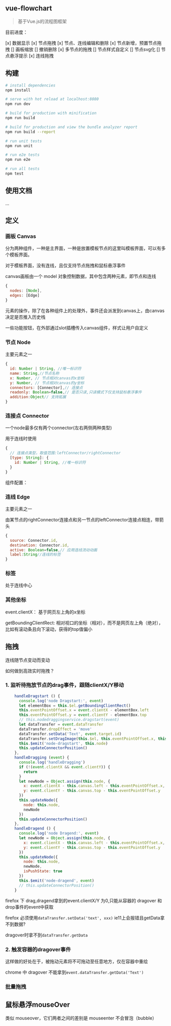 ## vue-flowchart

> 基于Vue.js的流程图框架

目前进度：

[x] 数据显示
[x] 节点拖拽
[x] 节点、连线编辑和删除
[x] 节点新增，预置节点拖拽
[] 画板缩放
[] 撤销删除
[x] 多节点的拖拽
[] 节点样式自定义
[] 节点svg化
[] 节点悬浮提示
[x] 连线拖拽

## 构建

``` bash
# install dependencies
npm install

# serve with hot reload at localhost:8080
npm run dev

# build for production with minification
npm run build

# build for production and view the bundle analyzer report
npm run build --report

# run unit tests
npm run unit

# run e2e tests
npm run e2e

# run all tests
npm test
```
## 使用文档

...

## 定义

### 画板 Canvas

分为两种组件，一种是主界面，一种是放置模板节点的这里叫模板界面，可以有多个模板界面。

对于模板界面，没有连线，且仅支持节点拖拽和鼠标悬浮事件

canvas画板由一个 model 对象控制数据，其中包含两种元素，即节点和连线

```javascript
{
  nodes: [Node],
  edges: [Edge]
}
```

元素的操作，除了在各种组件上的处理外，事件还会派发到canvas上，由canvas决定是否推入历史栈

一些功能按钮，在外部通过slot插槽传入canvas组件，样式让用户自定义

### 节点 Node

主要元素之一

```js
{
  id: Number | String, //唯一标识符
  name: String,//节点名称
  x: Number, // 节点相对canvas的x坐标
  y: Number, // 节点相对canvas的y坐标
  connectors: [Connector],// 连接点
  readonly: Boolean=false,// 是否只读,只读模式下仅支持鼠标悬浮事件
  addition:Object// 支持拓展
}
```

### 连接点 Connector

一个node最多仅有两个connector(左右两侧两种类型)

用于连线时使用

```javascript
{
  // 连接点类型，取值范围:leftConnector/rightConnector
  [type: String]: {
    id: Number | String, //唯一标识符
  }
}
```

组件配置：


### 连线 Edge

主要元素之一

由某节点的rightConnector连接点和另一节点的leftConnector连接点相连，带箭头

```javascript
{
  source: Connector.id,
  destination: Connector.id,
  active: Boolean=false,// 应用连线流动动画
  label:String//连线的标签
}
```

### 标签 

处于连线中心

### 其他坐标

event.clientX： 基于网页左上角的x坐标

getBoundingClientRect: 相对视口的坐标（相对），而不是网页左上角（绝对），比如有滚动条且向下滚动，获得的top值偏小

## 拖拽

连线随节点变动而变动

如何做到高效实时拖拽？

### 1. 监听待拖放节点的drag事件，跟随clientX/Y移动

```js
    handleDragstart () {
      console.log('node Dragstart:', event)
      let elementBox = this.$el.getBoundingClientRect()
      this.eventPointOffset.x = event.clientX - elementBox.left
      this.eventPointOffset.y = event.clientY - elementBox.top
      // this.nodedraggingservice.dragstart(event)
      let dataTransfer = event.dataTransfer
      dataTransfer.dropEffect = 'move'
      dataTransfer.setData('Text', event.target.id)
      dataTransfer.setDragImage(this.$el, this.eventPointOffset.x, this.eventPointOffset.y)
      this.$emit('node-dragstart', this.node)
      this.updateConnectorPosition()
    },
    handleDragging (event) {
      console.log('handleDragging')
      if (!(event.clientX && event.clientY)) {
        return
      }
      let newNode = Object.assign(this.node, {
        x: event.clientX - this.canvas.left - this.eventPointOffset.x,
        y: event.clientY - this.canvas.top - this.eventPointOffset.y
      })
      this.updateNode({
        node: this.node,
        newNode
      })
      this.updateConnectorPosition()
    },
    handleDragend () {
      console.log('node Dragend:', event)
      let newNode = Object.assign(this.node, {
        x: event.clientX - this.canvas.left - this.eventPointOffset.x,
        y: event.clientY - this.canvas.top - this.eventPointOffset.y
      })
      this.updateNode({
        node: this.node,
        newNode,
        isPushState: true
      })
      this.$emit('node-dragend', event)
      // this.updateConnectorPosition()
    }
```
firefox 下 drag,dragend拿到的event.clientX/Y 为0,只能从容器的 dragover 和drop事件的event中获取

firefox 必须使用`dataTransfer.setData('text', xxx)` ie11上会报错且getData拿不到数据?

dragover时拿不到`dataTransfer.getData`

### 2. 触发容器的dragover事件

这样做的好处在于，被拖动元素将不可拖动至任意地方，仅在容器中重绘 

chrome 中 dragover 不能拿到`event.dataTransfer.getData('Text')`

### 批量拖拽

## 鼠标悬浮mouseOver

类似 mouseover，它们两者之间的差别是 mouseenter 不会冒泡（bubble）